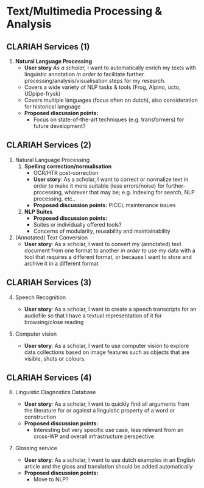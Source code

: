 # Text/Multimedia Processing & Analysis

## CLARIAH Services (1)

1. **Natural Language Processing**
    * **User story** *As a scholar,* I want to automatically enrich my texts with linguistic annotation *in order to* facilitate further processing/analysis/visualisation steps for my research.
    * Covers a wide variety of NLP tasks & tools (Frog, Alpino, ucto, UDpipe-frysk)
    * Covers multiple languages (focus often on dutch), also consideration for historical language
    * **Proposed discussion points:**
        * Focus on state-of-the-art techniques (e.g. transformers) for future development?

## CLARIAH Services (2)

1. Natural Language Processing
    1. **Spelling correction/normalisation**
        * OCR/HTR post-correction
        * **User story**: As a scholar, I want to correct or normalize text in order to make it more suitable (less errors/noise) for further-processing, whatever that may be; e.g. indexing for search, NLP processing, etc..
        * **Proposed discussion points:** PICCL maintenance issues
    2. **NLP Suites**
        * **Proposed discussion points:**
        * Suites or individually offered tools?
        * Concerns of modularity, reusability and maintainability
2. (Annotated) Text Conversion
    * **User story**: As a scholar, I want to convert my (annotated) text document from one format to another *in order to* use my data with a tool that requires a different format, or because I want to store and archive it in a different format

## CLARIAH Services (3)

4. Speech Recognition
    * **User story**: As a scholar, I want to create a speech transcripts for an audiofile so that I have a textual representation of it for browsing/close reading

5. Computer vision
    * **User story**: As a scholar, I want to use computer vision to explore data collections based on image features such as objects that are visible, shots or colours.

## CLARIAH Services (4)

6. Linguistic Diagnostics Database
    * **User story**: As a scholar, I want to quickly find all arguments from the literature for or against a linguistic property of a word or construction
    * **Proposed discussion points:**
        * Interesting but very specific use case, less relevant from an cross-WP and overall infrastructure perspective

7. Glossing service
    * **User story**: As a scholar, I want to use dutch examples in an English article and the gloss and translation should be added automatically
    * **Proposed discussion points:**
        * Move to NLP?

